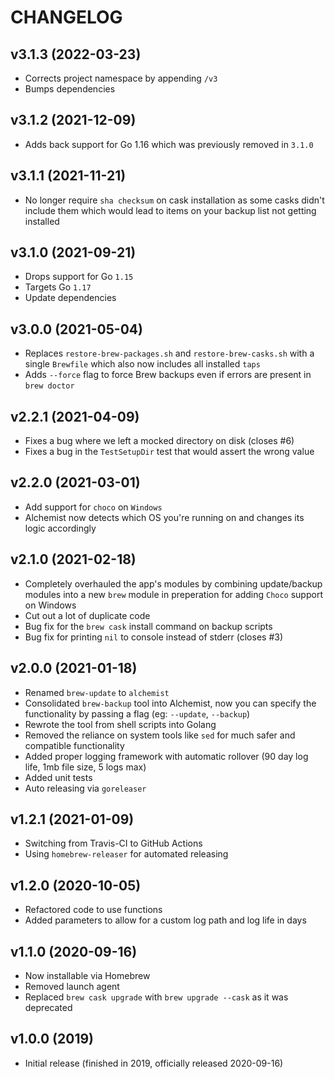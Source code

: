 # CHANGELOG

## v3.1.3 (2022-03-23)

- Corrects project namespace by appending `/v3`
- Bumps dependencies

## v3.1.2 (2021-12-09)

- Adds back support for Go 1.16 which was previously removed in `3.1.0`

## v3.1.1 (2021-11-21)

- No longer require `sha checksum` on cask installation as some casks didn't include them which would lead to items on your backup list not getting installed

## v3.1.0 (2021-09-21)

- Drops support for Go `1.15`
- Targets Go `1.17`
- Update dependencies

## v3.0.0 (2021-05-04)

- Replaces `restore-brew-packages.sh` and `restore-brew-casks.sh` with a single `Brewfile` which also now includes all installed `taps`
- Adds `--force` flag to force Brew backups even if errors are present in `brew doctor`

## v2.2.1 (2021-04-09)

- Fixes a bug where we left a mocked directory on disk (closes #6)
- Fixes a bug in the `TestSetupDir` test that would assert the wrong value

## v2.2.0 (2021-03-01)

- Add support for `choco` on `Windows`
- Alchemist now detects which OS you're running on and changes its logic accordingly

## v2.1.0 (2021-02-18)

- Completely overhauled the app's modules by combining update/backup modules into a new `brew` module in preperation for adding `Choco` support on Windows
- Cut out a lot of duplicate code
- Bug fix for the `brew cask` install command on backup scripts
- Bug fix for printing `nil` to console instead of stderr (closes #3)

## v2.0.0 (2021-01-18)

- Renamed `brew-update` to `alchemist`
- Consolidated `brew-backup` tool into Alchemist, now you can specify the functionality by passing a flag (eg: `--update`, `--backup`)
- Rewrote the tool from shell scripts into Golang
- Removed the reliance on system tools like `sed` for much safer and compatible functionality
- Added proper logging framework with automatic rollover (90 day log life, 1mb file size, 5 logs max)
- Added unit tests
- Auto releasing via `goreleaser`

## v1.2.1 (2021-01-09)

- Switching from Travis-CI to GitHub Actions
- Using `homebrew-releaser` for automated releasing

## v1.2.0 (2020-10-05)

- Refactored code to use functions
- Added parameters to allow for a custom log path and log life in days

## v1.1.0 (2020-09-16)

- Now installable via Homebrew
- Removed launch agent
- Replaced `brew cask upgrade` with `brew upgrade --cask` as it was deprecated

## v1.0.0 (2019)

- Initial release (finished in 2019, officially released 2020-09-16)
